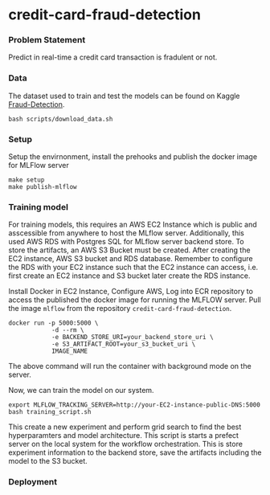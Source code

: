 # credit-card-fraud-detection

### Problem Statement

Predict in real-time a credit card transaction is fradulent or not.

### Data

The dataset used to train and test the models can be found on Kaggle [Fraud-Detection](https://www.kaggle.com/api/v1/datasets/download/kartik2112/fraud-detection).
```shell
bash scripts/download_data.sh
```

### Setup

Setup the envirnonment, install the prehooks and publish the docker image for MLFlow server
```shell
make setup
make publish-mlflow
```

### Training model

For training models, this requires an AWS EC2 Instance which is public and asscessible from anywhere to host the MLflow server. Additionally, this used AWS RDS with Postgres SQL for MLflow server backend store. To store the artifacts, an AWS S3 Bucket must be created. After creating the EC2 instance, AWS S3 bucket and RDS database. Remember to configure the RDS with your EC2 instance such that the EC2 instance can access, i.e. first create an EC2 instance and S3 bucket later create the RDS instance.

Install Docker in EC2 Instance, Configure AWS, Log into ECR repository to access the published the docker image for running the MLFLOW server. Pull the image `mlflow` from the repository  `credit-card-fraud-detection`.

```shell
docker run -p 5000:5000 \
            -d --rm \
            -e BACKEND_STORE_URI=your_backend_store_uri \
            -e S3_ARTIFACT_ROOT=your_s3_bucket_uri \
            IMAGE_NAME
```

The above command will run the container with background mode on the server.

Now, we can train the model on our system.
```shell
export MLFLOW_TRACKING_SERVER=http://your-EC2-instance-public-DNS:5000
bash training_script.sh
```
This create a new experiment and perform grid search to find the best hyperparamters and model architecture. This script is starts a prefect server on the local system for the workflow orchestration. This is store experiment information to the backend store, save the artifacts including the model to the S3 bucket.

### Deployment
